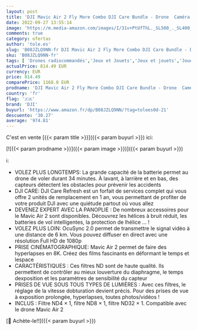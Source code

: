 ```yaml
---
layout: post
title: 'DJI Mavic Air 2 Fly More Combo DJI Care Bundle - Drone  Caméra 48MP 4K  Stabilisateur 3 Axes  Vol de 34 Min + Mavic Air 2 ND Filters Set  ND4/8/32  - Photography Filters Accessory for Drone'
date: 2022-09-27 13:55:14
image: 'https://m.media-amazon.com/images/I/31v+PtUfThL._SL500_._SL400_.jpg'
comments: true
category: ofertas
author: 'tole.es'
slug: 'B08JZLQ9NN-fr DJI Mavic Air 2 Fly More Combo DJI Care Bundle - Drone...'
sku: 'B08JZLQ9NN-fr'
tags: [ 'Drones radiocommandés','Jeux et Jouets','Jeux et jouets','Jouets radiocommandés','dji','🇫🇷', ]
actualPrice: 814.49 EUR
currency: EUR
price: 814.49
comparePrice: 1168.0 EUR
prodname: 'DJI Mavic Air 2 Fly More Combo DJI Care Bundle - Drone  Caméra 48MP 4K  Stabilisateur 3 Axes  Vol de 34 Min + Mavic Air 2 ND Filters Set  ND4/8/32  - Photography Filters Accessory for Drone'
country: 'fr'
flag: '🇫🇷'
brand: 'DJI'
buyurl: 'https://www.amazon.fr/dp/B08JZLQ9NN/?tag=tolees0d-21'
descuento: '30.27'
average: '974.81'
---
```


C'est en vente [{{< param title >}}]({{< param buyurl >}}) ici:

[![{{< param prodname >}}]({{< param image >}})]({{< param buyurl >}})

ℹ️:

- VOLEZ PLUS LONGTEMPS: La grande capacité de la batterie permet au drone de voler durant 34 minutes. À lavant, à larrière et en bas, des capteurs détectent les obstacles pour prévenir les accidents
- DJI CARE: DJI Care Refresh est un forfait de services complet qui vous offre 2 unités de remplacement en 1 an, vous permettant de profiter de votre produit DJI avec une quiétude partout où vous allez
- DEVENEZ EXPERT AVEC LA PANOPLIE : De nombreux accessoires pour le Mavic Air 2 sont disponibles. Découvrez les hélices à bruit réduit, les batteries de vol intelligentes, la protection de lhélice … !
- VOLEZ PLUS LOIN: OcuSync 2.0 permet de transmettre le signal vidéo à une distance de 6 km. Vous pouvez diffuser en direct avec une résolution Full HD de 1080p
- PRISE CINÉMATOGRAPHIQUE: Mavic Air 2 permet de faire des hyperlapses en 8K. Créez des films fascinants en déformant le temps et lespace
- CARACTÉRISTIQUES : Ces filtres ND sont de haute qualité. Ils permettent de contrôler au mieux louverture du diaphragme, le temps dexposition et les paramètres de sensibilité du capteur
- PRISES DE VUE SOUS TOUS TYPES DE LUMIÈRES : Avec ces filtres, le réglage de la vitesse dobturation devient précis. Pour des prises de vue à exposition prolongée, hyperlapses, toutes photos/vidéos !
- INCLUS : Filtre ND4 × 1, filtre ND8 × 1, filtre ND32 × 1. Compatible avec le drone Mavic Air 2

[🛒 Achète-le!!]({{< param buyurl >}})
